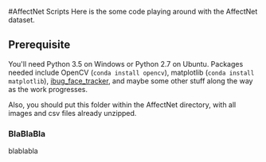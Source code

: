 #AffectNet Scripts
Here is the some code playing around with the AffectNet dataset.
## Prerequisite
You'll need Python 3.5 on Windows or Python 2.7 on Ubuntu. Packages needed include OpenCV (`conda install opencv`), matplotlib (`conda install matplotlib`), [ibug_face_tracker](https://github.com/hhj1897/dlib_and_chehra_stuff), and maybe some other stuff along the way as the work progresses.

Also, you should put this folder within the AffectNet directory, with all images and csv files already unzipped.
### BlaBlaBla
blablabla
